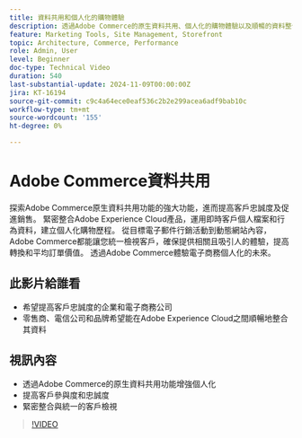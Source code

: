 ```yaml
---
title: 資料共用和個人化的購物體驗
description: 透過Adobe Commerce的原生資料共用、個人化的購物體驗以及順暢的資料整合，提高客戶忠誠度和銷售量。
feature: Marketing Tools, Site Management, Storefront
topic: Architecture, Commerce, Performance
role: Admin, User
level: Beginner
doc-type: Technical Video
duration: 540
last-substantial-update: 2024-11-09T00:00:00Z
jira: KT-16194
source-git-commit: c9c4a64ece0eaf536c2b2e299acea6adf9bab10c
workflow-type: tm+mt
source-wordcount: '155'
ht-degree: 0%

---
```



# Adobe Commerce資料共用

探索Adobe Commerce原生資料共用功能的強大功能，進而提高客戶忠誠度及促進銷售。
緊密整合Adobe Experience Cloud產品，運用即時客戶個人檔案和行為資料，建立個人化購物歷程。 從目標電子郵件行銷活動到動態網站內容，Adobe Commerce都能讓您統一檢視客戶，確保提供相關且吸引人的體驗，提高轉換和平均訂單價值。 透過Adobe Commerce體驗電子商務個人化的未來。

## 此影片給誰看

- 希望提高客戶忠誠度的企業和電子商務公司
- 零售商、電信公司和品牌希望能在Adobe Experience Cloud之間順暢地整合其資料

## 視訊內容

- 透過Adobe Commerce的原生資料共用功能增強個人化
- 提高客戶參與度和忠誠度
- 緊密整合與統一的客戶檢視

>[!VIDEO](https://video.tv.adobe.com/v/3433568?learn=on)
